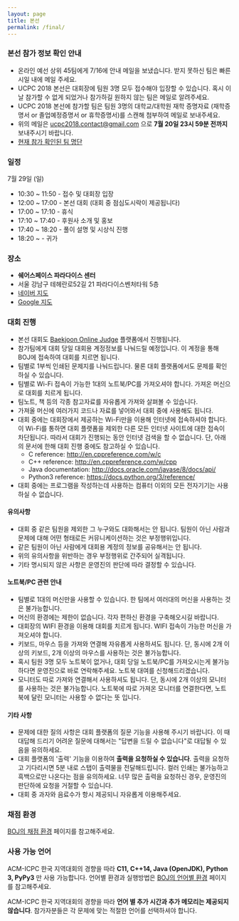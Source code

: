 ```yaml
---
layout: page
title: 본선
permalink: /final/
---
```


### 본선 참가 정보 확인 안내

 * 온라인 예선 상위 45팀에게 7/16에 안내 메일을 보냈습니다. 받지 못하신 팀은 빠른 시일 내에 메일 주세요.
 * UCPC 2018 본선은 대회장에 팀원 3명 모두 접수해야 입장할 수 있습니다. 혹시 이 날 참가할 수 없게 되었거나 참가하길 원하지 않는 팀은 메일로 알려주세요.
 * UCPC 2018 본선에 참가할 팀은 팀원 3명의 대학교/대학원 재학 증명자료 (재학증명서 or 졸업예정증명서 or 휴학증명서)를 스캔해 첨부하여 메일로 보내주세요.
 * 위의 메일은 ucpc2018.contact@gmail.com 으로 **7월 20일 23시 59분 전까지** 보내주시기 바랍니다.
 * [현재 참가 확인된 팀 명단](https://docs.google.com/spreadsheets/d/1L94kWreert-mZpomtRl9lw2YDdO4wJQfHbKZk3yvzwc/edit?usp=sharing)

### 일정
7월 29일 (일)
 * 10:30 ~ 11:50 - 접수 및 대회장 입장
 * 12:00 ~ 17:00 - 본선 대회 (대회 중 점심도시락이 제공됩니다)
 * 17:00 ~ 17:10 - 휴식
 * 17:10 ~ 17:40 - 후원사 소개 및 홍보
 * 17:40 ~ 18:20 - 풀이 설명 및 시상식 진행
 * 18:20 ~ - 귀가

### 장소
 * **쉐어스페이스 파라다이스 센터**
 * 서울 강남구 테헤란로52길 21 파라다이스벤처타워 5층
 * [네이버 지도](http://naver.me/xm5tXym8)
 * [Google 지도](https://goo.gl/maps/JcPSVV2F1JK2)

### 대회 진행

 * 본선 대회도 [Baekjoon Online Judge](https://www.acmicpc.net/) 플랫폼에서 진행됩니다.
 * 참가팀에게 대회 당일 대회용 계정정보를 나눠드릴 예정입니다. 이 계정을 통해 BOJ에 접속하여 대회를 치르면 됩니다.
 * 팀별로 1부씩 인쇄된 문제지를 나눠드립니다. 물론 대회 플랫폼에서도 문제를 확인하실 수 있습니다.
 * 팀별로 Wi-Fi 접속이 가능한 1대의 노트북/PC를 가져오셔야 합니다. 가져온 머신으로 대회를 치르게 됩니다.
 * 팀노트, 책 등의 각종 참고자료를 자유롭게 가져와 살펴볼 수 있습니다.
 * 가져올 머신에 여러가지 코드나 자료를 넣어와서 대회 중에 사용해도 됩니다.
 * 대회 중에는 대회장에서 제공하는 Wi-Fi만을 이용해 인터넷에 접속하셔야 합니다. 이 Wi-Fi를 통하면 대회 플랫폼을 제외한 다른 모든 인터넷 사이트에 대한 접속이 차단됩니다. 따라서 대회가 진행되는 동안 인터넷 검색을 할 수 없습니다. 단, 아래의 문서에 한해 대회 진행 중에도 참고하실 수 있습니다.
   * C reference: http://en.cppreference.com/w/c
   * C++ reference: http://en.cppreference.com/w/cpp
   * Java documentation: http://docs.oracle.com/javase/8/docs/api/
   * Python3 reference: https://docs.python.org/3/reference/
 * 대회 중에는 프로그램을 작성하는데 사용하는 컴퓨터 이외의 모든 전자기기는 사용하실 수 없습니다.

#### 유의사항

 * 대회 중 같은 팀원을 제외한 그 누구와도 대화해서는 안 됩니다. 팀원이 아닌 사람과 문제에 대해 어떤 형태로든 커뮤니케이션하는 것은 부정행위입니다.
 * 같은 팀원이 아닌 사람에게 대회용 계정의 정보를 공유해서는 안 됩니다.
 * 위의 유의사항을 위반하는 경우 부정행위로 간주되어 실격됩니다.
 * 기타 명시되지 않은 사항은 운영진의 판단에 따라 결정할 수 있습니다.

#### 노트북/PC 관련 안내

 * 팀별로 1대의 머신만을 사용할 수 있습니다. 한 팀에서 여러대의 머신을 사용하는 것은 불가능합니다.
 * 머신의 환경에는 제한이 없습니다. 각자 편하신 환경을 구축해오시길 바랍니다.
 * 대회장의 WIFI 환경을 이용해 대회를 치르게 됩니다. WIFI 접속이 가능한 머신을 가져오셔야 합니다.
 * 키보드, 마우스 등을 가져와 연결해 자유롭게 사용하셔도 됩니다. 단, 동시에 2개 이상의 키보드, 2개 이상의 마우스를 사용하는 것은 불가능합니다.
 * 혹시 팀원 3명 모두 노트북이 없거나, 대회 당일 노트북/PC를 가져오시는게 불가능하다면 운영진으로 바로 연락해주세요. 노트북 대여를 신청해드리겠습니다.
 * 모니터도 따로 가져와 연결해서 사용하셔도 됩니다. 단, 동시에 2개 이상의 모니터를 사용하는 것은 불가능합니다. 노트북에 따로 가져온 모니터를 연결한다면, 노트북에 달린 모니터는 사용할 수 없다는 뜻 입니다.

#### 기타 사항

 * 문제에 대한 질의 사항은 대회 플랫폼의 질문 기능을 사용해 주시기 바랍니다. 이 때 대답해 드리기 어려운 질문에 대해서는 "답변을 드릴 수 없습니다"로 대답될 수 있음을 유의하세요.
 * 대회 플랫폼의 '출력' 기능을 이용하여 **출력을 요청하실 수 있습니다**. 출력을 요청하고 기다리시면 5분 내로 스탭이 출력물을 전달해드립니다. 컬러 인쇄는 불가능하고 흑백으로만 나온다는 점을 유의하세요. 너무 많은 출력을 요청하신 경우, 운영진의 판단하에 요청을 거절할 수 있습니다.
 * 대회 중 과자와 음료수가 항시 제공되니 자유롭게 이용해주세요.

### 채점 환경

[BOJ의 채점 환경](https://www.acmicpc.net/help/judge) 페이지를 참고해주세요.

### 사용 가능 언어

ACM-ICPC 한국 지역대회의 경향을 따라
**C11, C++14, Java (OpenJDK), Python 3, PyPy3** 만 사용 가능합니다.
언어별 환경과 실행방법은 [BOJ의 언어별 환경](https://www.acmicpc.net/help/language) 페이지를 참고해주세요.

ACM-ICPC 한국 지역대회의 경향을 따라 **언어 별 추가 시간과 추가 메모리는 제공되지 않습니다**.
참가자분들은 각 문제에 맞는 적절한 언어를 선택하셔야 합니다.


